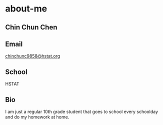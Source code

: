 # about-me

## Chin Chun Chen

## Email

chinchunc9858@hstat.org

## School

HSTAT

## Bio

I am just a regular 10th grade student that goes to school every schoolday and do my homework at home.